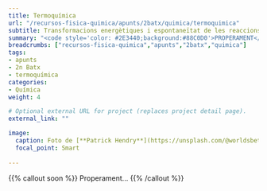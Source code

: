 ```yaml
---
title: Termoquímica
url: "/recursos-fisica-quimica/apunts/2batx/quimica/termoquimica"
subtitle: Transformacions energètiques i espontaneïtat de les reaccions químiques
summary: "<code style='color: #2E3440;background:#88C0D0'>PROPERAMENT</code> <br> Transformacions energètiques i espontaneïtat de les reaccions químiques."
breadcrumbs: ["recursos-fisica-quimica","apunts","2batx","quimica"]
tags:
- apunts
- 2n Batx
- termoquímica
categories:
- Química
weight: 4

# Optional external URL for project (replaces project detail page).
external_link: ""

image:
  caption: Foto de [**Patrick Hendry**](https://unsplash.com/@worldsbetweenlines) a [Unsplash](https://unsplash.com/photos/-AbeoL252z0)
  focal_point: Smart
  
---
```


{{% callout soon %}}
Properament...
{{% /callout %}}